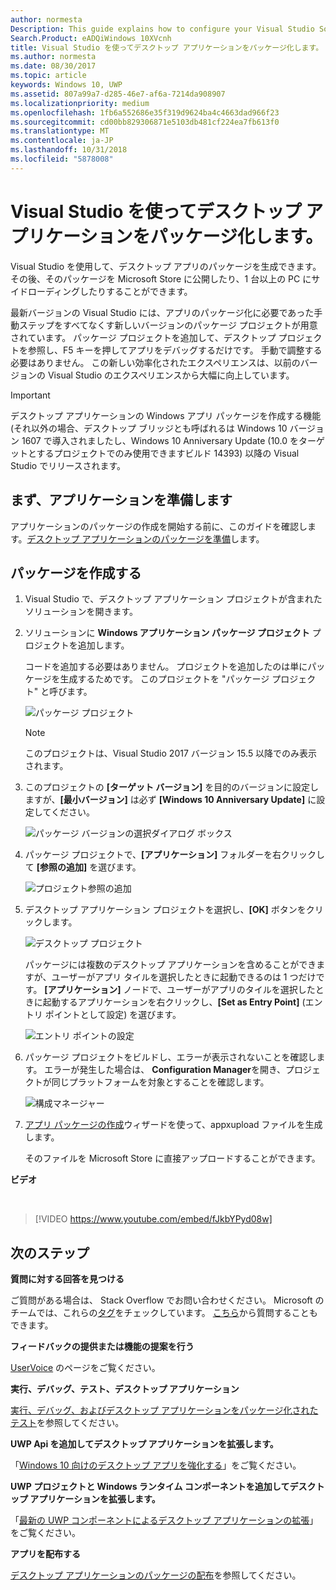 ```yaml
---
author: normesta
Description: This guide explains how to configure your Visual Studio Solution to edit, debug, and package desktop application.
Search.Product: eADQiWindows 10XVcnh
title: Visual Studio を使ってデスクトップ アプリケーションをパッケージ化します。
ms.author: normesta
ms.date: 08/30/2017
ms.topic: article
keywords: Windows 10, UWP
ms.assetid: 807a99a7-d285-46e7-af6a-7214da908907
ms.localizationpriority: medium
ms.openlocfilehash: 1fb6a552686e35f319d9624ba4c4663dad966f23
ms.sourcegitcommit: cd00bb829306871e5103db481cf224ea7fb613f0
ms.translationtype: MT
ms.contentlocale: ja-JP
ms.lasthandoff: 10/31/2018
ms.locfileid: "5878008"
---
```

# <a name="package-a-desktop-application-by-using-visual-studio"></a>Visual Studio を使ってデスクトップ アプリケーションをパッケージ化します。

Visual Studio を使用して、デスクトップ アプリのパッケージを生成できます。 その後、そのパッケージを Microsoft Store に公開したり、1 台以上の PC にサイドローディングしたりすることができます。

最新バージョンの Visual Studio には、アプリのパッケージ化に必要であった手動ステップをすべてなくす新しいバージョンのパッケージ プロジェクトが用意されています。 パッケージ プロジェクトを追加して、デスクトップ プロジェクトを参照し、F5 キーを押してアプリをデバッグするだけです。 手動で調整する必要はありません。 この新しい効率化されたエクスペリエンスは、以前のバージョンの Visual Studio のエクスペリエンスから大幅に向上しています。

>[!IMPORTANT]
>デスクトップ アプリケーションの Windows アプリ パッケージを作成する機能 (それ以外の場合、デスクトップ ブリッジとも呼ばれるは Windows 10 バージョン 1607 で導入されましたし、Windows 10 Anniversary Update (10.0 をターゲットとするプロジェクトでのみ使用できますビルド 14393) 以降の Visual Studio でリリースされます。

## <a name="first-prepare-your-application"></a>まず、アプリケーションを準備します

アプリケーションのパッケージの作成を開始する前に、このガイドを確認します。[デスクトップ アプリケーションのパッケージを準備](desktop-to-uwp-prepare.md)します。

<a id="new-packaging-project"/>

## <a name="create-a-package"></a>パッケージを作成する

1. Visual Studio で、デスクトップ アプリケーション プロジェクトが含まれたソリューションを開きます。

2. ソリューションに **Windows アプリケーション パッケージ プロジェクト** プロジェクトを追加します。

   コードを追加する必要はありません。 プロジェクトを追加したのは単にパッケージを生成するためです。 このプロジェクトを "パッケージ プロジェクト" と呼びます。

   ![パッケージ プロジェクト](images/desktop-to-uwp/packaging-project.png)

   >[!NOTE]
   >このプロジェクトは、Visual Studio 2017 バージョン 15.5 以降でのみ表示されます。

3. このプロジェクトの **[ターゲット バージョン]** を目的のバージョンに設定しますが、**[最小バージョン]** は必ず **[Windows 10 Anniversary Update]** に設定してください。

   ![パッケージ バージョンの選択ダイアログ ボックス](images/desktop-to-uwp/packaging-version.png)

4. パッケージ プロジェクトで、**[アプリケーション]** フォルダーを右クリックして **[参照の追加]** を選びます。

   ![プロジェクト参照の追加](images/desktop-to-uwp/add-project-reference.png)

5. デスクトップ アプリケーション プロジェクトを選択し、**[OK]** ボタンをクリックします。

   ![デスクトップ プロジェクト](images/desktop-to-uwp/reference-project.png)

   パッケージには複数のデスクトップ アプリケーションを含めることができますが、ユーザーがアプリ タイルを選択したときに起動できるのは 1 つだけです。 **[アプリケーション]** ノードで、ユーザーがアプリのタイルを選択したときに起動するアプリケーションを右クリックし、**[Set as Entry Point]** (エントリ ポイントとして設定) を選びます。

   ![エントリ ポイントの設定](images/desktop-to-uwp/entry-point-set.png)

6. パッケージ プロジェクトをビルドし、エラーが表示されないことを確認します。  エラーが発生した場合は、 **Configuration Manager**を開き、プロジェクトが同じプラットフォームを対象とすることを確認します。

   ![構成マネージャー](images/desktop-to-uwp/config-manager.png)

7. [アプリ パッケージの作成](../packaging/packaging-uwp-apps.md)ウィザードを使って、appxupload ファイルを生成します。

   そのファイルを Microsoft Store に直接アップロードすることができます。

**ビデオ**

&nbsp;
> [!VIDEO https://www.youtube.com/embed/fJkbYPyd08w]

## <a name="next-steps"></a>次のステップ

**質問に対する回答を見つける**

ご質問がある場合は、 Stack Overflow でお問い合わせください。 Microsoft のチームでは、これらの[タグ](http://stackoverflow.com/questions/tagged/project-centennial+or+desktop-bridge)をチェックしています。 [こちら](https://social.msdn.microsoft.com/Forums/en-US/home?filter=alltypes&sort=relevancedesc&searchTerm=%5BDesktop%20Converter%5D)から質問することもできます。

**フィードバックの提供または機能の提案を行う**

[UserVoice](https://wpdev.uservoice.com/forums/110705-universal-windows-platform/category/161895-desktop-bridge-centennial) のページをご覧ください。

**実行、デバッグ、テスト、デスクトップ アプリケーション**

[実行、デバッグ、およびデスクトップ アプリケーションをパッケージ化されたテスト](desktop-to-uwp-debug.md)を参照してください。

**UWP Api を追加してデスクトップ アプリケーションを拡張します。**

「[Windows 10 向けのデスクトップ アプリを強化する](desktop-to-uwp-enhance.md)」をご覧ください。

**UWP プロジェクトと Windows ランタイム コンポーネントを追加してデスクトップ アプリケーションを拡張します。**

「[最新の UWP コンポーネントによるデスクトップ アプリケーションの拡張](desktop-to-uwp-extend.md)」をご覧ください。

**アプリを配布する**

[デスクトップ アプリケーションのパッケージの配布](desktop-to-uwp-distribute.md)を参照してください。
